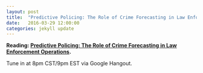 ```yaml
---
layout: post
title:  "Predictive Policing: The Role of Crime Forecasting in Law Enforcement Operations"
date:   2016-03-29 12:00:00
categories: jekyll update
---
```


**Reading: [Predictive Policing: The Role of Crime Forecasting in Law Enforcement Operations](https://www.rand.org/content/dam/rand/pubs/research_reports/RR200/RR233/RAND_RR233.pdf).**

Tune in at 8pm CST/9pm EST via Google Hangout.
